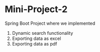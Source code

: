 # Mini-Project-2
Spring Boot Project where we implemented
1. Dynamic search functionality
2. Exporting data as excel
3. Exporting data as pdf
